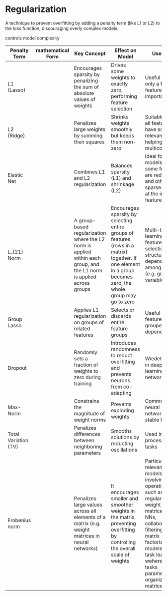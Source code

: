 # Regularization

A technique to prevent overfitting by adding a penalty term (like L1 or L2) to the loss function, discouraging overly complex models.

controls model complexity

| Penalty Term | mathematical Form | Key Concept | Effect on Model | Use Case |
| - | - | - | - | - |
| L1 (Lasso) |  | Encourages sparsity by penalizing the sum of absolute values of weights | Drives some weights to exactly zero, performing feature selection | Useful when only a few features are important |
| L2 (Ridge) |  | Penalizes large weights by summing their squares | Shrinks weights smoothly but keeps them non-zero | Suitable when all features have some relevance, helping with multicollinearity |
| Elastic Net |  | Combines L1 and L2 regularization | Balances sparsity (L1) and shrinkage (L2) | Ideal for models where some features are redundant and others sparse. Works at the individual feature level |
| L_{21} Norm |  | A group-based regularization where the L2 norm is applied within each group, and the L1 norm is applied across groups | Encourages sparsity by selecting entire groups of features (rows in a matrix) together. If one element in a group becomes zero, the whole group may go to zero | Multi-task learning, feature selection with structured dependencies among features (e.g. grouped variables) |
| Group Lasso |  | Applies L1 regularization on groups of related features | Selects or discards entire feature groups | Useful when features are grouped and dependent |
| Dropout |  | Randomly sets a fraction of weights to zero during training | Introduces randomness to reduct overfitting and prevents neurons from co-adapting | Wiedely used in deep learning networks |
| Max-Norm |  | Constrains the magnitude of weight norms | Prevents exploding weights | Common in neural networks for stable learning |
| Total Variation (TV) |  | Penalizes differences between neighboring parameters | Smooths solutions by reducting oscillations | Used in image processing tasks |
| Frobenius norm |  | Penalizes large values across all elements of a matrix (e.g. weight matrices in neural networks) | It encourages smaller and smoother weights in the matrix, preventing overfitting by controlling the overall scale of weights | Particularly relevant in models involving matrix operations, such as regularizing weight matrices in NNs, collaborative filtering (e.g. matrix factorization models), multi-task learning, wehere each tasks parameters are organized in matrices |